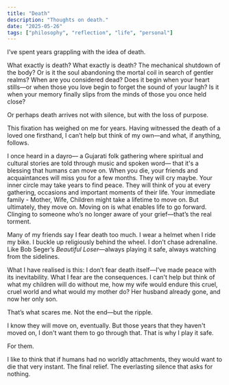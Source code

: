 ```yaml
---
title: "Death"
description: "Thoughts on death."
date: "2025-05-26"
tags: ["philosophy", "reflection", "life", "personal"]
---
```

I’ve spent years grappling with the idea of death.

What exactly is death? What exactly is death? The mechanical shutdown of the body? Or is it the soul abandoning the
mortal coil in search of gentler realms? When are you considered dead? Does it begin when your heart stills—or when
those you love begin to forget the sound of your laugh? Is it when your memory finally slips from the minds of those you
once held close?

Or perhaps death arrives not with silence, but with the loss of purpose.

This fixation has weighed on me for years. Having witnessed the death of a loved one firsthand, I can’t help but think
of my own—and what, if anything, follows.

I once heard in a dayro— a Gujarati folk gathering where spiritual and cultural stories are told through music and
spoken word— that it's a blessing that humans can move on. When you die, your friends and acquaintances will miss you
for a few months. They will cry maybe. Your inner circle may take years to find peace. They will think of you at every
gathering, occasions and important moments of their life. Your immediate family - Mother, Wife, Children might take a
lifetime to move on. But ultimately, they move on. Moving on is what enables life to go forward. Clinging to someone
who’s no longer aware of your grief—that’s the real torment.

Many of my friends say I fear death too much. I wear a helmet when I ride my bike. I buckle up religiously behind the
wheel. I don’t chase adrenaline. Like Bob Seger’s _Beautiful Loser_—always playing it safe, always watching from the
sidelines.

What I have realised is this: I don’t fear death itself—I’ve made peace with its inevitability. What I fear are the
consequences. I can't help but think of what my children will do without me, how my wife would endure this cruel, cruel
world and what would my mother do? Her husband already gone, and now her only son.

That’s what scares me. Not the end—but the ripple.

I know they will move on, eventually. But those years that they haven't moved on, I don't want them to go through that.
That is why I play it safe.

For them.

I like to think that if humans had no worldly attachments, they would want to die that very instant. The final relief.
The everlasting silence that asks for nothing.

